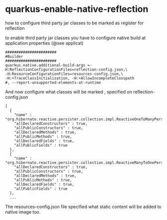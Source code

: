 # quarkus-enable-native-reflection
how to configure third party jar classes to be marked as register for reflection

to enable third party jar classes you have to configure native build at application.properties (@see applicat)
```
#######################
#Builder
#######################
quarkus.native.additional-build-args =-H:ReflectionConfigurationFiles=reflection-config.json,\
-H:ResourceConfigurationFiles=resources-config.json,\
-H:+TraceClassInitialization, -H:+AllowIncompleteClasspath
#, --report-unsupported-elements-at-runtime
```
And now configure what classes will be marked , specified on reflection-config.json
```
[
  {
    "name" : "org.hibernate.reactive.persister.collection.impl.ReactiveOneToManyPersister",
    "allDeclaredConstructors" : true,
    "allPublicConstructors" : true,
    "allDeclaredMethods" : true,
    "allPublicMethods" : true,
    "allDeclaredFields" : true,
    "allPublicFields" : true
  },
  {
    "name" : "org.hibernate.reactive.persister.collection.impl.ReactiveManyToOnePersister",
    "allDeclaredConstructors" : true,
    "allPublicConstructors" : true,
    "allDeclaredMethods" : true,
    "allPublicMethods" : true,
    "allDeclaredFields" : true,
    "allPublicFields" : true
  },
  ...
  ```

  The resources-config.json file specified what static content will be added to native image too.